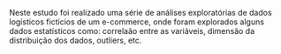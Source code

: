 Neste estudo foi realizado uma série de análises exploratórias de dados logísticos fictícios de um e-commerce, onde foram explorados alguns dados estatísticos como: correlaão entre as variáveis, dimensão da distribuição dos dados, outliers, etc.
